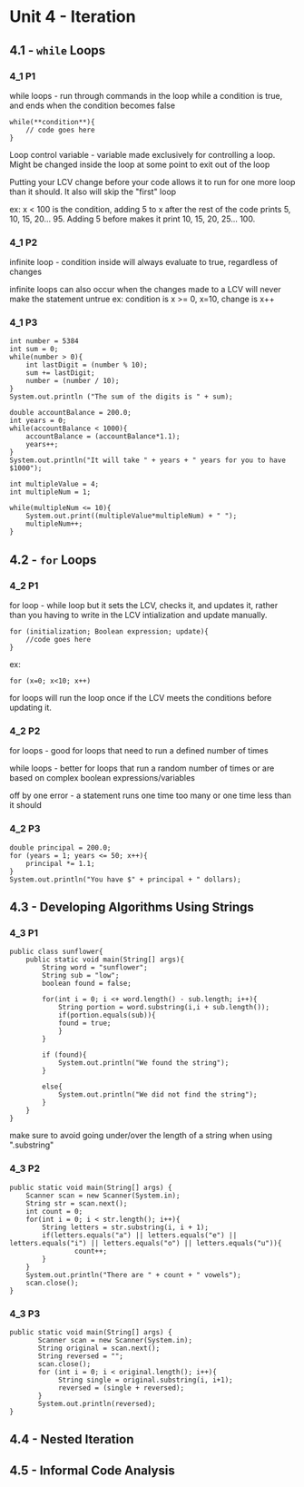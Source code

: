 # Unit 4 - Iteration

## 4.1 - `while` Loops
### 4_1 P1
while loops - run through commands in the loop while a condition is true, and ends when the condition becomes false

```
while(**condition**){
    // code goes here
}
```

Loop control variable - variable made exclusively for controlling a loop. Might be changed inside the loop at some point to exit out of the loop

Putting your LCV change before your code allows it to run for one more loop than it should. It also will skip the "first" loop

ex: x < 100 is the condition, adding 5 to x after the rest of the code prints 5, 10, 15, 20... 95. Adding 5 before makes it print 10, 15, 20, 25... 100.

### 4_1 P2
infinite loop - condition inside will always evaluate to true, regardless of changes

infinite loops can also occur when the changes made to a LCV will never make the statement untrue
ex: condition is x >= 0, x=10, change is x++

### 4_1 P3
```
int number = 5384
int sum = 0;
while(number > 0){
    int lastDigit = (number % 10);
    sum += lastDigit;
    number = (number / 10);
}
System.out.println ("The sum of the digits is " + sum);
```

```
double accountBalance = 200.0;
int years = 0;
while(accountBalance < 1000){
    accountBalance = (accountBalance*1.1);
    years++;
}
System.out.println("It will take " + years + " years for you to have $1000");
```

```
int multipleValue = 4;
int multipleNum = 1;

while(multipleNum <= 10){
    System.out.print((multipleValue*multipleNum) + " ");
    multipleNum++;
}
```
## 4.2 - `for` Loops
### 4_2 P1
for loop - while loop but it sets the LCV, checks it, and updates it, rather than you having to write in the LCV intialization and update manually.

```
for (initialization; Boolean expression; update){
    //code goes here
}
```
ex:
```
for (x=0; x<10; x++)
```
for loops will run the loop once if the LCV meets the conditions before updating it.

### 4_2 P2
for loops - good for loops that need to run a defined number of times

while loops - better for loops that run a random number of times or are based on complex boolean expressions/variables

off by one error - a statement runs one time too many or one time less than it should

### 4_2 P3
```
double principal = 200.0;
for (years = 1; years <= 50; x++){
    principal *= 1.1;
}
System.out.println("You have $" + principal + " dollars);
```
## 4.3 - Developing Algorithms Using Strings
### 4_3 P1
```
public class sunflower{
    public static void main(String[] args){
        String word = "sunflower";
        String sub = "low";
        boolean found = false;
    
        for(int i = 0; i <+ word.length() - sub.length; i++){
            String portion = word.substring(i,i + sub.length());
            if(portion.equals(sub)){
            found = true;
            }
        }
    
        if (found){
            System.out.println("We found the string");
        }
    
        else{
            System.out.println("We did not find the string");
        }
    }
}
```
make sure to avoid going under/over the length of a string when using ".substring"
### 4_3 P2
```
public static void main(String[] args) {
    Scanner scan = new Scanner(System.in);
    String str = scan.next();
    int count = 0;
    for(int i = 0; i < str.length(); i++){
        String letters = str.substring(i, i + 1);
        if(letters.equals("a") || letters.equals("e") || letters.equals("i") || letters.equals("o") || letters.equals("u")){
                count++;
        }
    }
    System.out.println("There are " + count + " vowels");
    scan.close();
}
```
### 4_3 P3
```
public static void main(String[] args) {
       Scanner scan = new Scanner(System.in);
       String original = scan.next();
       String reversed = "";
       scan.close();
       for (int i = 0; i < original.length(); i++){
            String single = original.substring(i, i+1);
            reversed = (single + reversed);
       }
       System.out.println(reversed);
}
```
## 4.4 - Nested Iteration

## 4.5 - Informal Code Analysis
